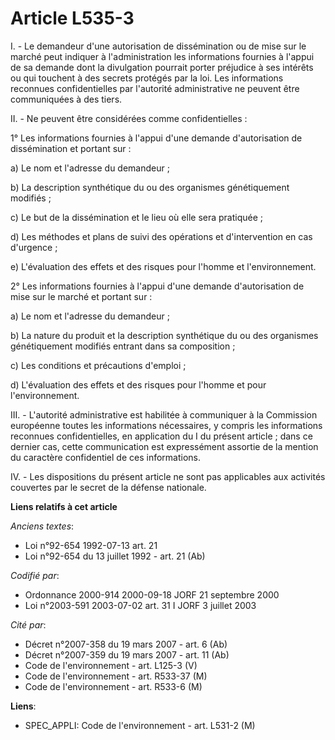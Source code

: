# Article L535-3

I. - Le demandeur d'une autorisation de dissémination ou de mise sur le marché peut indiquer à l'administration les
informations fournies à l'appui de sa demande dont la divulgation pourrait porter préjudice à ses intérêts ou qui touchent à
des secrets protégés par la loi. Les informations reconnues confidentielles par l'autorité administrative ne peuvent être
communiquées à des tiers.

II. - Ne peuvent être considérées comme confidentielles :

1° Les informations fournies à l'appui d'une demande d'autorisation de dissémination et portant sur :

a) Le nom et l'adresse du demandeur ;

b) La description synthétique du ou des organismes génétiquement modifiés ;

c) Le but de la dissémination et le lieu où elle sera pratiquée ;

d) Les méthodes et plans de suivi des opérations et d'intervention en cas d'urgence ;

e) L'évaluation des effets et des risques pour l'homme et l'environnement.

2° Les informations fournies à l'appui d'une demande d'autorisation de mise sur le marché et portant sur :

a) Le nom et l'adresse du demandeur ;

b) La nature du produit et la description synthétique du ou des organismes génétiquement modifiés entrant dans sa
composition ;

c) Les conditions et précautions d'emploi ;

d) L'évaluation des effets et des risques pour l'homme et pour l'environnement.

III. - L'autorité administrative est habilitée à communiquer à la Commission européenne toutes les informations nécessaires,
y compris les informations reconnues confidentielles, en application du I du présent article ; dans ce dernier cas, cette
communication est expressément assortie de la mention du caractère confidentiel de ces informations.

IV. - Les dispositions du présent article ne sont pas applicables aux activités couvertes par le secret de la défense
nationale.

**Liens relatifs à cet article**

_Anciens textes_:

  - Loi n°92-654 1992-07-13 art. 21
  - Loi n°92-654 du 13 juillet 1992 - art. 21 (Ab)

_Codifié par_:

  - Ordonnance 2000-914 2000-09-18 JORF 21 septembre 2000
  - Loi n°2003-591 2003-07-02 art. 31 I JORF 3 juillet 2003

_Cité par_:

  - Décret n°2007-358 du 19 mars 2007 - art. 6 (Ab)
  - Décret n°2007-359 du 19 mars 2007 - art. 11 (Ab)
  - Code de l'environnement - art. L125-3 (V)
  - Code de l'environnement - art. R533-37 (M)
  - Code de l'environnement - art. R533-6 (M)

**Liens**:

  - SPEC_APPLI: Code de l'environnement - art. L531-2 (M)
